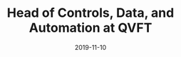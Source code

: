 ---
title: Head of Controls, Data, and Automation at QVFT
eventType: org
date: 2019-11-10
thumbnail: qvft
blurb: Queen's Vertical Farming Team (QVFT) is a design team which aims to develop a functional, small-scale vertical farm at Queen's University. As a team lead, I am in charge of running weekly meetings, setting goals, and providing technical assistance to team members.
---